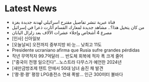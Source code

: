 # Latest News
-  قناة عبرية تنشر تفاصيل مقترح اسرائيلي لهدنة جديدة بغزة
-  من كان يتخيل هذا؟.. مشاهد جديدة لمعارك القسام أثارت ذعرا في إسرائيل
-  مصرع 4 أشخاص وإجلاء عشرات الآلاف بعد زلزال اليابان
-  [인사] 신아일보
-  [오늘날씨] 오전까지 중부지방 비·눈… 낮최고 11도
-  Presidente ucraniano afirma que Rusia sufre grandes pérdidas
-  작년 무역적자 99.7억달러 … 반도체 회복에 적자 폭 크게 줄어
-  ["중국이 전쟁 일으킨다"…노스트라 다무스가 예언한 2024년
-  [새만금방조제 텐트 안에서 50대 남녀 숨진 채 발견
-  [‘쾅·쾅·쾅’ 평창 LPG충전소 연쇄 폭발… 인근 300미터 불바다
